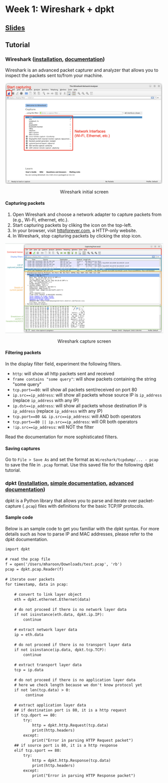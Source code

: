 # Week 1: Wireshark + dpkt
## [Slides](https://docs.google.com/presentation/d/136Ypr11F75G9WfbH1vWkKr-sZnsW0-zpPL855_FHc5Q/edit?usp=sharing)

## Tutorial
### Wireshark ([installation](https://www.wireshark.org/download.html), [documentation](https://www.wireshark.org/docs/wsug_html_chunked/))

Wireshark is an advanced packet capturer and analyzer that allows you to inspect the packets sent to/from your machine.

<img src="img/wireshark-1.png">
<p align="center">Wireshark initial screen</p>

#### Capturing packets
1. Open Wireshark and choose a network adapter to capture packets from (e.g., Wi-Fi, ethernet, etc.).
2. Start capturing packets by cliking the icon on the top-left.
3. In your browser, visit [httpforever.com](httpforever.com), a HTTP-only website.
4. In Wireshark, stop capturing packets by clicking the stop icon.

<img src="img/wireshark-2.png">
<p align="center">Wireshark capture screen</p>

#### Filtering packets
In the display filter field, experiment the following filters.
 - `http`: will show all http packets sent and received
 - `frame contains "some query"`: will show packets containing the string "some query"
 - `tcp.port==80`: will show all packets sent/received on port 80
 - `ip.src==ip_address`: will show all packets whose source IP is `ip_address` (replace `ip_address` with any IP)
 - `ip.dst==ip_address`: will show all packets whose destination IP is `ip_address` (replace `ip_address` with any IP)
 - `tcp.port==80 && ip.src==ip_address`: will AND both operators
 - `tcp.port==80 || ip.src==ip_address`: will OR both operators
 - `!ip.src==ip_address`: will NOT the filter

Read the documentation for more sophisticated filters.

#### Saving captures
Go to `File > Save As` and set the format as `Wireshark/tcpdump/... - pcap` to save the file in `.pcap` format. Use this saved file for the following dpkt tutorial.

### dpkt ([installation](https://pypi.org/project/dpkt/), [simple documentation](https://kbandla.github.io/dpkt/), [advanced documentation](https://dpkt.readthedocs.io/en/latest/))
dpkt is a Python library that allows you to parse and iterate over packet-capture (`.pcap`) files with definitions for the basic TCP/IP protocols.

#### Sample code

Below is an sample code to get you familiar with the dpkt syntax. For more details such as how to parse IP and MAC addresses, please refer to the dpkt documentation.

```
import dpkt

# read the pcap file
f = open('/Users/mharoon/Downloads/test.pcap', 'rb')
pcap = dpkt.pcap.Reader(f)

# iterate over packets
for timestamp, data in pcap:

    # convert to link layer object
    eth = dpkt.ethernet.Ethernet(data)

    # do not proceed if there is no network layer data
    if not isinstance(eth.data, dpkt.ip.IP):
        continue
    
    # extract network layer data
    ip = eth.data

    # do not proceed if there is no transport layer data
    if not isinstance(ip.data, dpkt.tcp.TCP):
        continue

    # extract transport layer data
    tcp = ip.data

    # do not proceed if there is no application layer data
    # here we check length because we don't know protocol yet
    if not len(tcp.data) > 0:
         continue

    # extract application layer data
    ## if destination port is 80, it is a http request
    if tcp.dport == 80:
        try:
            http = dpkt.http.Request(tcp.data)
            print(http.headers)
        except:
            print("Error in parsing HTTP Request packet")
    ## if source port is 80, it is a http response
    elif tcp.sport == 80:
        try:
            http = dpkt.http.Response(tcp.data)
            print(http.headers)
        except:
            print("Error in parsing HTTP Response packet")
```

